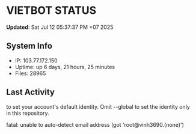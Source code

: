 # VIETBOT STATUS
**Updated**: Sat Jul 12 05:37:37 PM +07 2025

## System Info
- IP: 103.77.172.150
- Uptime: up 6 days, 21 hours, 25 minutes
- Files: 28965

## Last Activity

to set your account's default identity.
Omit --global to set the identity only in this repository.

fatal: unable to auto-detect email address (got 'root@vinh3690.(none)')
